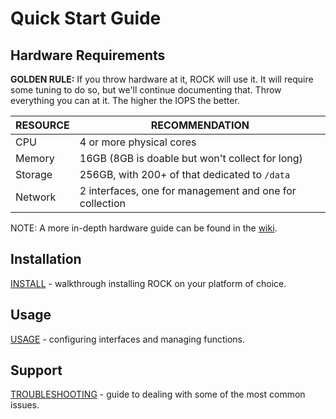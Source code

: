 # Quick Start Guide

## Hardware Requirements

**GOLDEN RULE:** If you throw hardware at it, ROCK will use it. It will require some tuning to do so, but we'll continue documenting that.  Throw everything you can at it. The higher the IOPS the better.

|   RESOURCE  |     RECOMMENDATION |
| ----------- | ------------------ |
| CPU         | 4 or more physical cores |
| Memory      | 16GB (8GB is doable but won't collect for long) |
| Storage     | 256GB, with 200+ of that dedicated to `/data` |
| Network     | 2 interfaces, one for management and one for collection |

NOTE: A more in-depth hardware guide can be found in the [wiki](../../wiki/index.md).


## Installation

[INSTALL](install.md) - walkthrough installing ROCK on your platform of choice.

## Usage

[USAGE](usage.md) - configuring interfaces and managing functions.

## Support

[TROUBLESHOOTING](support.md) - guide to dealing with some of the most common issues.
